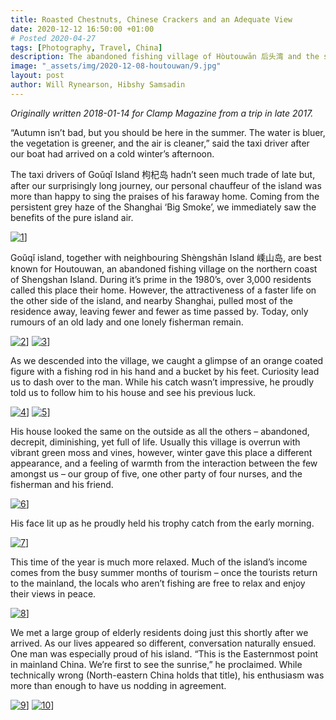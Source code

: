 ```yaml
---
title: Roasted Chestnuts, Chinese Crackers and an Adequate View
date: 2020-12-12 16:50:00 +01:00
# Posted 2020-04-27
tags: [Photography, Travel, China]
description: The abandoned fishing village of Hòutouwān 后头湾 and the surrounding Shèngshān 嵊山岛 and Goǔqǐ 枸杞岛 islands.
image: "_assets/img/2020-12-08-houtouwan/9.jpg"
layout: post
author: Will Rynearson, Hibshy Samsadin 
---
```

*Originally written 2018-01-14 for Clamp Magazine from a trip in late 2017.*

“Autumn isn’t bad, but you should be here in the summer. The water is bluer, the vegetation is greener, and the air is cleaner,” said the taxi driver after our boat had arrived on a cold winter’s afternoon.

The taxi drivers of Goǔqǐ Island 枸杞岛 hadn’t seen much trade of late but, after our surprisingly long journey, our personal chauffeur of the island was more than happy to sing the praises of his faraway home. Coming from the persistent grey haze of the Shanghai ‘Big Smoke’, we immediately saw the benefits of the pure island air.

[![1](../../assets/img/../../wrynearson.github.io/assets/img/2020-12-08-houtouwan/1.jpg)](../../assets/img/../../wrynearson.github.io/assets/img/2020-12-08-houtouwan/1.jpg)]

Goǔqǐ island, together with neighbouring Shèngshān Island 嵊山岛, are best known for Houtouwan, an abandoned fishing village on the northern coast of Shengshan Island. During it’s prime in the 1980’s, over 3,000 residents called this place their home. However, the attractiveness of a faster life on the other side of the island, and nearby Shanghai, pulled most of the residence away, leaving fewer and fewer as time passed by. Today, only rumours of an old lady and one lonely fisherman remain.

[![2](../../assets/img/../../wrynearson.github.io/assets/img/2020-12-08-houtouwan/2.jpg)](../../assets/img/../../wrynearson.github.io/assets/img/2020-12-08-houtouwan/2.jpg)]
[![3](../../assets/img/../../wrynearson.github.io/assets/img/2020-12-08-houtouwan/3.jpg)](../../assets/img/../../wrynearson.github.io/assets/img/2020-12-08-houtouwan/3.jpg)]

As we descended into the village, we caught a glimpse of an orange coated figure with a fishing rod in his hand and a bucket by his feet. Curiosity lead us to dash over to the man. While his catch wasn’t impressive, he proudly told us to follow him to his house and see his previous luck.

[![4](../../assets/img/../../wrynearson.github.io/assets/img/2020-12-08-houtouwan/4.jpg)](../../assets/img/../../wrynearson.github.io/assets/img/2020-12-08-houtouwan/4.jpg)]
[![5](../../assets/img/../../wrynearson.github.io/assets/img/2020-12-08-houtouwan/5.jpg)](../../assets/img/../../wrynearson.github.io/assets/img/2020-12-08-houtouwan/5.jpg)]

His house looked the same on the outside as all the others – abandoned, decrepit, diminishing, yet full of life. Usually this village is overrun with vibrant green moss and vines, however, winter gave this place a different appearance, and a feeling of warmth from the interaction between the few amongst us – our group of five, one other party of four nurses, and the fisherman and his friend.

[![6](../../assets/img/../../wrynearson.github.io/assets/img/2020-12-08-houtouwan/6.jpg)](../../assets/img/../../wrynearson.github.io/assets/img/2020-12-08-houtouwan/6.jpg)]

His face lit up as he proudly held his trophy catch from the early morning.

[![7](../../assets/img/../../wrynearson.github.io/assets/img/2020-12-08-houtouwan/7.jpg)](../../assets/img/../../wrynearson.github.io/assets/img/2020-12-08-houtouwan/7.jpg)]

This time of the year is much more relaxed. Much of the island’s income comes from the busy summer months of tourism – once the tourists return to the mainland, the locals who aren’t fishing are free to relax and enjoy their views in peace.

[![8](../../assets/img/../../wrynearson.github.io/assets/img/2020-12-08-houtouwan/8.jpg)](../../assets/img/../../wrynearson.github.io/assets/img/2020-12-08-houtouwan/8.jpg)]

We met a large group of elderly residents doing just this shortly after we arrived. As our lives appeared so different, conversation naturally ensued. One man was especially proud of his island. “This is the Easternmost point in mainland China. We’re first to see the sunrise,” he proclaimed. While technically wrong (North-eastern China holds that title), his enthusiasm was more than enough to have us nodding in agreement.

[![9](../../assets/img/../../wrynearson.github.io/assets/img/2020-12-08-houtouwan/9.jpg)](../../assets/img/../../wrynearson.github.io/assets/img/2020-12-08-houtouwan/9.jpg)]
[![10](../../assets/img/../../wrynearson.github.io/assets/img/2020-12-08-houtouwan/10.jpg)](../../assets/img/../../wrynearson.github.io/assets/img/2020-12-08-houtouwan/10.jpg)]
